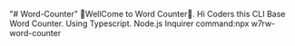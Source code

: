 "# Word-Counter" 
 🚀WellCome to Word Counter🚀.
 Hi Coders this CLI Base Word Counter. 
 Using
 Typescript.
 Node.js 
 Inquirer 
 command:npx w7rw-word-counter
